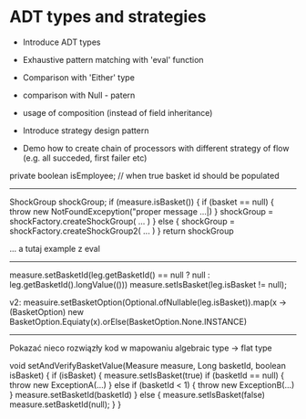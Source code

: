 # ADT types and strategies

- Introduce ADT types
- Exhaustive pattern matching with 'eval' function
- Comparison with 'Either' type
- comparison with Null - patern 
- usage of composition (instead of field inheritance)

- Introduce strategy design pattern
- Demo how to create chain of processors with different strategy of flow (e.g. all succeded, first failer etc)


private boolean isEmployee; // when true basket id should be populated


----
ShockGroup shockGroup;
if (measure.isBasket()) {
    if (basket == null) {
        throw new NotFoundExcepytion("proper message ...|)
    }
    shockGroup = shockFactory.createShockGroup( ... )
} else {
    shockGroup = shockFactory.createShockGroup2( ... )
}
return shockGroup

... a tutaj example z eval


---

measure.setBasketId(leg.getBasketId() == null ? null : leg.getBasketId().longValue(()))
measure.setIsBasket(leg.isBasket != null);

v2:
measuire.setBasketOption(Optional.ofNullable(leg.isBasket)).map(x -> (BasketOption) new BasketOption.Equiaty(x).orElse(BasketOption.None.INSTANCE)

----

Pokazać nieco rozwiązły kod w mapowaniu algebraic type -> flat type


void setAndVerifyBasketValue(Measure measure, Long basketId, boolean isBasket) {
    if (isBasket) {
        measure.setIsBasket(true)
        if (basketId == null) {
            throw new ExceptionA(...)
        } else if (basketId < 1) {
            throw new ExceptionB(...)
        }
        measure.setBasketId(basketId)
    } else {
        measure.setIsBasket(false)
        measure.setBasketId(null);
    }
}
